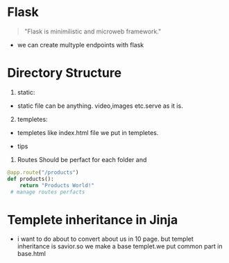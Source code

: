 # Flask 

> "Flask is minimilistic and microweb framework."



- we can create multyple endpoints with flask


# Directory Structure

1. static:
- static file can be anything. video,images etc.serve as it is.

2. templetes:
- templetes like index.html file we put in templetes.




- tips 
1. Routes Should be perfact for each folder and 
```python
@app.route("/products")
def products():
    return "Products World!"
 # manage routes perfacts

```

# Templete inheritance in Jinja

- i want to do about to convert about us in 10 page. but templet inheritance is savior.so we make a base templet.we put common part in base.html

